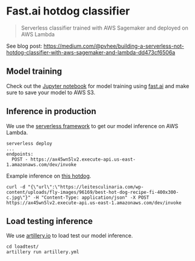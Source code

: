 # Fast.ai hotdog classifier
> Serverless classifier trained with AWS Sagemaker and deployed on AWS Lambda

See blog post: https://medium.com/@pvhee/building-a-serverless-not-hotdog-classifier-with-aws-sagemaker-and-lambda-dd473cf6506a

## Model training

Check out the [Jupyter notebook](notebooks/hotdog.ipynb) for model training using [fast.ai](https://fast.ai) and make sure to save your model to AWS S3.


## Inference in production

We use the [serverless framework](https://www.serverless.com/) to get our model inference on AWS Lambda.

```
serverless deploy
...
endpoints:
  POST - https://ax45wn5lv2.execute-api.us-east-1.amazonaws.com/dev/invoke
```

Example inference on [this hotdog](https://leitesculinaria.com/wp-content/uploads/fly-images/96169/best-hot-dog-recipe-fi-400x300-c.jpg).

```
curl -d "{\"url\":\"https://leitesculinaria.com/wp-content/uploads/fly-images/96169/best-hot-dog-recipe-fi-400x300-c.jpg\"}" -H "Content-Type: application/json" -X POST https://ax45wn5lv2.execute-api.us-east-1.amazonaws.com/dev/invoke
```

## Load testing inference

We use [artillery.io](https://artillery.io/) to load test our model inference.

```
cd loadtest/
artillery run artillery.yml
```